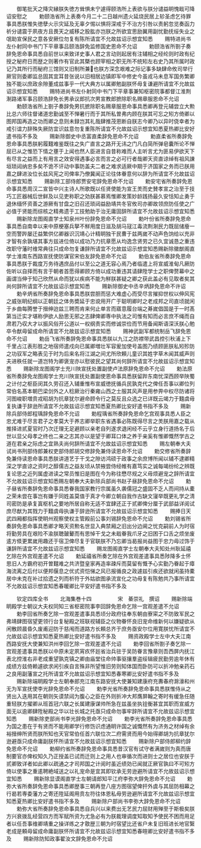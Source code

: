 <!-- { "loadSidebar": true } -->
　　御笔批天之降灾縁朕失徳方耸惧未宁遽得颐浩所上表欲与朕分谴益眀愧戢可降诏安慰之
　　勅颐浩省所上表奏今月二十二日越州遗火延烧民居上轸圣虑乞待罪事具悉朕惟失徳孽火示灾延及无辜夕惕以惧将深戒于不治方引咎以责躬忽览奏函力祈分谴震于夙夜方且畏天之威移之股肱亦岂朕之所欲宜思励翼用副忧勤抚绥失业之氓助宣保民之意各安厥位勿复有陈所请宜不允故兹诏示想宜知悉
　　赐特进尚书左仆射同中书门下平章事吕颐浩辞免监修国史恩命不允诏
　　勅颐浩省所劄子奏辞免恩命事具悉自前世以来致详史事人君之言动则起居有注辅相之经纶则时政有纪授之秘府日而歴之则著作有官此其槩也顾宰相之职无所不统矧左右史乃其所属时政记乃其所行而秘府三馆则又旧制所兼也朕方深念艰难之际记事多缺肆命攸司举行厥官则委卿监总固其宜耳昔张说以旧相居边镇即军中修史今虽戎马未息军国务繁卿独不能以庶政余隙董成兹事乎一代大典方以属卿勉副朕怀毋复谦避所请宜不允故兹诏示想宜知悉
　　赐特进尚书左仆射同中书门下平章事兼知枢密院事都督江淮荆淛路诸军事吕颐浩辞免长男承议郎抗次男宣教郎摭除职名赐章服恩命不允诏
　　勅颐浩省所上劄子奏辞免男抗摭除职名赐章服恩命事具悉卿再登元辅尝立大勲比总六师往督诸道忠勤诚至不惮暑行而于其所私曽弗内顾在朕其可忘之矧方倚卿以图邦国再造之功而卿之息则未録岂其礼哉肆推茂恩断自朕志今卿乃以异时侥幸者为戒引谊力辞殊失厥防宜识兹意勿复重陈所请宜不允故兹诏示想宜知悉夏热卿比安好遣书指不多及
　　赐新除御史中丞富直柔辞免恩命不允诏
　　勅直柔省所奏辞免恩命事具悉朕躬履囏难鉴既往之失广直言之路开无讳之门凡白简所弹皂囊所论不惮屈已从之惟恐下情之壅于上闻也然人臣进言自昔称难而人主听言尤为匪易伊欲天下有尽言之益而上有用言之效安得遇事必言而言之必可行者哉卿天资直谅绰有祖风諌垣琐闼纳忠多矣不诡不讦动中事防盖夫二者之难求适厥中期于济国家之务而已朕用嘉之肆进汝位长兹风宪之司俾率乃僚冀闻正论往体眷意何以辞为所请宜不允故兹诏示想宜知悉
　　赐新除工部侍郎贾安宅辞免恩命不允诏
　　勅安宅省所奏辞免恩命事具悉周汉二宣皆中兴主诗人所歌既以任贤使能为宣王羙而史賛孝宣之治至于技巧工匠器械后世鲜及以见吏称职之効朕甚慕焉惟卿发策妙龄践扬最久安恬知止勇于退休缅怀资善之游厥有甘盘之旧召还琐闼益励靖共冬官攸司亦卿故领庶防任使之广必值于贤能而综核之精弗遗于工技勉助于治无庸固辞所请宜不允故兹诏示想宜知悉
　　赐新除龙图阁直学士知泉州叶份辞免恩命不允诏
　　勅叶份省所奏辞免恩命事具悉自南幸以来中原梗塞兵拏不觧用度日滋及胡马冦江毒流荆淛民力既屈储廥一空而警跸屡迁益繁供亿卿器识沉靖心计精眀独干民曹于兹两嵗不动声色饷给以充非才智有余孰堪其事方兹进位倚以成功乃力抗章愿从均逸念贤劳之已久宜诚恳之重违改职守藩时维常典往只成命勿复谦辞所请宜不允故兹诏示想宜知悉赐新除徽猷阁直学士淮南东西路宣抚使防谋官宋伯友辞免恩命不允诏
　　勅伯友省所奏辞免恩命事具悉朕于裁度万务待遇庶品付以至公之道无容心焉乃者临遣上将宣威淮甸凡厥防佐听以自择而有言于朝者首愿得卿顾方倚以成功重违其请肆陞学士之职俾赘幕中之画谓当伸于知己欣然从命而犹以疾病不能为觧朕甚疑之卿之获此盖必有见取者矣其尚何辞所请宜不允故兹诏示想宜知悉
　　赐新除御史中丞辛炳辞免恩命不许诏
　　勅辛炳省所奏辞免恩命事具悉朕尝胆而惩大难虚心而受尽言摧抑世权以伸风宪之威张眀纪纲以正朝廷之体务奬延于忠谠用开广于聪明卿时之老成邦之司直顷就闲于乡曲每腾誉于搢绅迨兹三聘而肯来何止单言而寤意履台端之朞嵗倡国是于一时髙第当迁实才堪称伊欲人励思无邪之志肆俾卿専中执法之司惟有知而必言庶不绳而自肃若乃収大才以振风俗开公道以一权纲责实而修诚崇俭而节用备闻斯语深沃朕心勉卒令猷毋留成命所请宜不允故兹诏示想宜知悉
　　赐神武副军都统制岳飞辞免恩命不允诏
　　勅岳飞省所奏辞免恩命事具悉朕以九江之防襟带武昌控引秋浦上下千里占江表形胜之地宿师遣戍向已属卿増壮军容爰加使号盖图乃绩顾匪朕私矧殄防之功驭军之略表见于时为后来名将江湖之间尤所欣頼儿童识其姓字草木闻其威声则夫进秩任就一道岂特为卿褒宠亦以慰彼民之望其尚何辞所请宜不允故兹诏示想宜知悉
　　赐新除龙图阁学士充川陜宣抚处置副使卢法原辞免恩命不允诏
　　勅法原省所奏辞免龙图阁学士充川陜宣抚处置副使恩命事具悉朕留跸东南忧深西顾举陜蜀之计付之枢臣闵其久劳召还入辅重惟布宣威徳抚循兵民孰克代之俾任吾事以卿位列常伯名髙本朝巴梁剑外之人稔厥治行秦雍山西之士服其风声是用参畀中权尽防诸将河图峻职増贲戎昭胡为抗章犹尔避命顾令行之莫反且众选之已详既云竭力于囏虞毋复执谦于辞逊所请宜不允故兹诏示想宜知悉夏热卿比安好遣书指不多及
　　赐新除兵部侍郎程瑀辞免恩命不允诏
　　勅程瑀省所奏辞免恩命乞宫观事具悉人臣之忠尤难于尽言君子之孝莫大于养志卿举职东省遇事必陈既得尽言之羙朕用嘉之载从推择进贰夏官时乃次迁理无足避顾以亲老自列遂求退闲经不云乎立身行道扬名于后世以显父母孝之终也二亲之志其亦以是望于卿耳口体之养于亲奚有惟卿慨然学古之道在君亲之际虑之宜熟夫尚何辞所请宜不允故兹诏示想宜知悉
　　赐左朝奉大夫试尚书刑部侍郎兼权吏部侍郎胡交修辞免兼侍读恩命不允诏
　　勅交修省所奏辞免兼侍读恩命事具悉朕讲道艺于干戈之隙访鸿硕于政事之余庶博所闻以辅不逮卿精深之学直谅之资时之醇儒古之益友顷从禁掖尝侍经帷有嘉笃实之诚每竭纷纶之辨既复论思之近列属虚进读之常员惟旧是图在今为称往懋尽规之义毋烦避宠之辞所请宜不允故兹诏示想宜知悉赐左朝奉大夫新除兵部尚书赵子昼辞免恩命不允诏
　　勅子昼省所奏辞免恩命事具悉眷我国家教行宗属虽久袭儒冠之盛固不乏人而间持从橐之荣未尝在事岂有嫌于同姓盖莫值于真才今卿立朝自我作古缺文寖举既更礼学之清司密防是承复寘枢机之要地所居自称无适不宜肆还正于贰卿俾分厘于武部益详阅试庶尽猷为其戮力于囏虞毋执谦于辞逊所请宜不允故兹诏示想宜知悉
　　赐捧日天武四厢都指挥使眀州观察使权主管殿前公事刘锡辞免恩命不允诏
　　勅刘锡省所奏辞免恩命事具悉卿才略天资勲名世显入典禁厢之旧出分边阃之忧克嗣前人为时宿将勤劳具在艰险不渝朕聴皷鼙而有思悼干戈之未戢眷我爪牙之旧困于口舌之烦坐废逺方倐更累嵗用趣还于宿卫俾尽复于官联朕不乃忘卿当曷报尚益图于忠力毋过饰于谦辞所请宜不允故兹诏示想宜知悉
　　赐龙图阁直学士左朝奉大夫知处州耿延禧乞除在外宫观差遣不允诏
　　勅延禧省所奏乞除在外宫观差遣事具悉陟降多士怀思旧人方霸府初开曽囏难之共济暨皇家再造率疎斥而莫留有慨予心实勤乃眷起于瘴海流离之后付以便邦偃息之优式资恺悌之风已报循良之政遽兹引疾还欲就闲虽持橐居中未克在补过拾遗之列而析符于外姑欲图承流宣化之功毋复有陈勉共乃事所请宜不允故兹诏示想宜知悉春暖卿比平安好遣书指不多及





　　钦定四库全书
　　北海集巻十四　　　　　宋　綦崇礼　撰诏
　　赐新除端眀殿学士朝议大夫权同知三省枢密院事李回辞免恩命乞除一宫观差遣不允诏
　　勅李回省所奏乞除一宫观差遣事具悉顷分政府往奉东朝由寮寀之不防致军民之弗靖肆图宿望更领行台复秘殿之班联视辅臣之仪物眷怀良旧宠命维新何以嫌疑欲从闲散顾晨昏久废甫迎防于慈闱而道路方长頼总齐于庶务亟安尔位用寛朕忧所请宜不允故兹诏示想宜知悉夏热卿比安好遣书指不多及
　　赐资政殿学士左中大夫江南西路安抚大使兼知洪州李回乞除一宫观差遣不允诏
　　勅李回省所劄子奏乞除一宫观差遣事具悉朕以中原未定夙宵疚怀廵省治兵驻于吴防眷言豫章则吾西屏内抚江表北控淮右非老成重望孰克镇之卿由庙堂往命帅事驱攘羣盗绥辑疲民勤劳逾年休有成绩方兹倚赖遽欲求闲引疾自言殊非所望惟旧劳则知体国而卧防可以折冲勉亲药石之良用副藩宣之托所请宜不允故兹诏示想宜知悉春寒卿比安好遣书指不多及
　　赐新除端眀殿学士左朝奉郎充江南东路安抚大使兼知建康府充夀春府滁濠和州无为军宣抚使李光辞免恩命不允诏
　　勅李光省所奏辞免恩命事具悉朕惟侍从之贤出入迭用其在朝则矢谟禁闼为腹心之臣在外则折冲大邦膺屏翰之寄时有缓急任随重轻朕方擢卿从班首冠六联之长属建康谋帅所急在兹虽坐执铨衡甚宜其职而宣威方面无以逾卿肆陞秘殿之华以壮长城之托亟只成命勿事牢辞所请宜不允故兹诏示想宜知悉
　　赐新除吏部尚书李光辞免恩命不允诏
　　勅李光省所奏辞免恩命事具悉为国之患在于有贤而不能用卿学行修饬识虑通眀许国之诚慨然有为济务之材绰有余裕搢绅所贤而朕所知也天官常伯任首六联位次二府需贤而用今始得卿胡为抗章犹尔逊避亟只成命庸副朕怀所请宜不允故兹诏示想宜知悉
　　赐新除户部侍郎柳约辞免恩命不允诏
　　勅柳约省所奏辞免恩命事具悉昔汉官有试守者满嵗则为真而唐制要官亦俾权知久乃正授盖已试而迁则上之用人也审循次而进则士之居位也安朕于贰卿致详者如此卿以疏通之才司邦国之计阅时虽近绩効已闻就正厥官孰曰不可矧方倚以使事之重逺聘絶域送之以礼宠命是宜其即钦承无劳逊避所请宜不允故兹诏示想宜知悉
　　赐新除显谟阁直学士左朝请郎知平江府李弥大辞免恩命不允诏
　　勅弥大省所奏辞免恩命事具悉卿歴事三朝再登八座方图宿望俾扞外虞与其屈防相幕之行曷若専委藩方之寄还陞延阁用贲左符往体恩私毋劳逊避所请宜不允故兹诏示想宜知悉夏热卿比安好遣书指不多及
　　赐新除户部尚书李弥大辞免恩命不允诏
　　勅弥大省所奏辞免恩命事具悉自兵兴以来费出无艺民力屈财用殚至于斯极矣朕方兴衰拨乱经营四方而军赋所资为尤急必有为朕裁理调度知取知予使民不困而用足者以任吾事维卿靖重之操详练之才敭歴三朝为时宿望比还省户未复旧班进长地官繄老成是頼毋留成命庸副朕怀所请宜不允故兹诏示想宜知悉春暄卿比安好遣书指不多及
　　赐新除防知政事翟汝文辞免恩命不允诏
